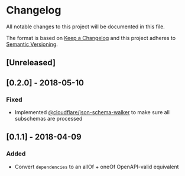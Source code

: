 # Changelog
All notable changes to this project will be documented in this file.

The format is based on [Keep a Changelog](http://keepachangelog.com/en/1.0.0/)
and this project adheres to [Semantic Versioning](http://semver.org/spec/v2.0.0.html).

## [Unreleased]

## [0.2.0] - 2018-05-10
### Fixed
* Implemented [@cloudflare/json-schema-walker] to make sure all subschemas are
  processed

[@cloudflare/json-schema-walker]: https://github.com/cloudflare/json-schema-tools#cloudflarejson-schema-walker

## [0.1.1] - 2018-04-09
### Added
* Convert `dependencies` to an allOf + oneOf OpenAPI-valid equivalent
